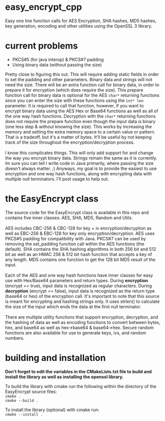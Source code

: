 # easy_encrypt_cpp

Easy one line function calls for AES Encryption, SHA hashes, MD5 hashes, key generation, encoding and other utilities using the OpenSSL 3 library.

# current problems

  - PKCS#5 (for java interop) & PKCS#7 padding
  - Using binary data (without passing the size) 

Pretty close to figuring this out. This will require adding static fields in order to set the padding and other parameters. Binary data and strings will not need the size. There will be an extra function call for binary data, in order to prepare it for encryption (which does require the size). This prepare function call for binary data is optional for the AES `char*` returning functions since you can enter the size with these functions using the `int* len` parameter. It is required to call that function, however, if you want to encrypt binary data using the AES Hex or Base64 functions as well as all of the one way hash functions. Decryption with the `char*` returning functions does not require the prepare function even though the input data is binary (one less step & without knowing the size). This works by increasing the memory and setting the extra memory space to a certain value or pattern. That is a tradeoff, but it's a matter of bytes. It'll be useful by not keeping track of the size throughout the encryption/decryption process.<br><br>
I know this complicates things. This will only add support for and change the way you encrypt binary data. Strings remain the same as it is currently. Im sure you can tell I write code in Java primarily, where passing the size doesn't always matter. ;) Anyways, my goal is to provide the easiest to use encryption and one way hash functions, along with encrypting data with multiple null terminators. I'll post usage to help out.

# the EasyEncrypt class

The source code for the EasyEncrypt class is available in this repo and contains five inner classes: AES, SHA, MD5, Random and Utils.<br><br>
AES includes CBC-256 & CBC-128 for key + iv encryption/decrypiton as well as EBC-256 & EBC-128 for key only encryption/decryption. AES uses PKCS#5 padding for compatibility with Java. PKCS#7 can be used by removing the set_padding function call within the AES functions (the default). SHA contains the SHA hashing algorithms in both 256 bit and 512 bit as well as an HMAC 256 & 512 bit hash function that accepts a key of any length. MD5 contains one function to get the 128 bit MD5 result of the input. <br><br>Each of the AES and one way hash functions have inner classes for easy use with Hex/Base64 parameters and return types. During <b>encryption</b> (encrypt == true), input data is recognized as regular characters. During <b>decryption</b> (encrypt == false), input data is recognized as the return type (base64 or hex) of the encryption call. It's important to note that this source is meant for encrypting and hashing strings only. It uses strlen() to calculate the size of the input which ends the data at the first null terminator.<br><br>There are multiple utility functions that support encryption, decryption, and the hashing of data as well as encoding functions to convert between bytes, hex, and base64 as well as hex->base64 & base64->hex. Secure random functions are also available for use to generate keys, ivs, and random numbers.
<br>

# building and installation

<b>Don't forget to edit the variables in the CMakeLists.txt file to build and install the library as well as installing the openssl library.</b><br>

To build the library with cmake run the following within the directory of the EasyEncrypt source files:<br>
`cmake .`<br>
`cmake --build .`<br>

To install the library (optional) with cmake run:<br>
`cmake --install .`
